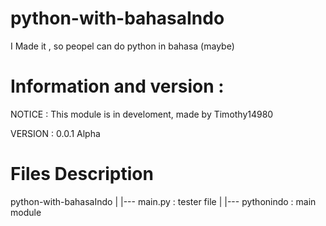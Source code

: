 # python-with-bahasaIndo

I Made it , so peopel can do python in bahasa (maybe)

# Information and version :

NOTICE : This module is in develoment, made by Timothy14980

VERSION : 0.0.1 Alpha

# Files Description

python-with-bahasaIndo 
   |
   |--- main.py : tester file
   |
   |--- pythonindo : main module
